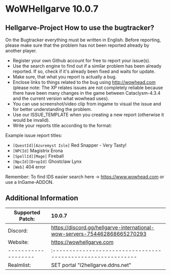 # WoWHellgarve 10.0.7
Hellgarve-Project
How to use the bugtracker?
-------------------------
On the Bugtracker everything must be written in English. Before reporting, please make sure that the problem has not been reported already by another player.

 - Register your own Github account for free to report your issue(s).
 - Use the search engine to find out if a similar problem has been already reported. If so, check if it's already been fixed and waits for update.
 - Make sure, that what you report is actually a bug.
 - Enclose links to things related to the bug using http://wowhead.com (please note: The XP relates issues are not completely reliable because there have been many changes in the game between Cataclysm-4.3.4 and the current version what wowhead uses).
 - You can use screenshot/video clip from ingame to visual the issue and for better understanding the problem.
 - Use our ISSUE_TEMPLATE when you creating a new report (otherwise it would be invalid).
 - Write your reports title according to the format:<br>
 
 Example issue report titles:
  * `[QuestId][Azuremyst Isle]` Red Snapper - Very Tasty!
  * `[NPCId]` Magistrix Erona<br>
  * `[SpellId][Mage]` Fireball
  * `[NpcId][DropId]` Ghostclaw Lynx
  * `[Web]` 404 error

Remember:
To find IDS easier search here -> https://www.wowhead.com or use a InGame-ADDON.

Additional Information
-------------------------

| Supported Patch:  |    10.0.7                                |
|-------------------|:-----------------------------------------------------------|
| Discord:          | https://discord.gg/hellgarve-international-wow-servers-754462868665270293 |
| Website:          | https://wowhellgarve.com                                   |
|-------------------|:-----------------------------------------------------------|
| Realmlist:        | SET portal    "l2hellgarve.ddns.net"              

